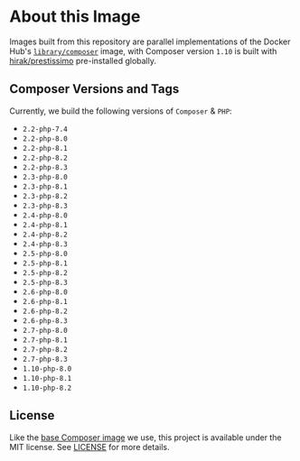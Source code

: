 # About this Image

Images built from this repository are parallel implementations of the Docker Hub's [`library/composer`](https://hub.docker.com/_/composer) image,
with Composer version `1.10` is built with [hirak/prestissimo](https://packagist.org/packages/hirak/prestissimo) pre-installed globally.

## Composer Versions and Tags

Currently, we build the following versions of `Composer` & `PHP`:

- `2.2-php-7.4`
- `2.2-php-8.0`
- `2.2-php-8.1`
- `2.2-php-8.2`
- `2.2-php-8.3`
- `2.3-php-8.0`
- `2.3-php-8.1`
- `2.3-php-8.2`
- `2.3-php-8.3`
- `2.4-php-8.0`
- `2.4-php-8.1`
- `2.4-php-8.2`
- `2.4-php-8.3`
- `2.5-php-8.0`
- `2.5-php-8.1`
- `2.5-php-8.2`
- `2.5-php-8.3`
- `2.6-php-8.0`
- `2.6-php-8.1`
- `2.6-php-8.2`
- `2.6-php-8.3`
- `2.7-php-8.0`
- `2.7-php-8.1`
- `2.7-php-8.2`
- `2.7-php-8.3`
- `1.10-php-8.0`
- `1.10-php-8.1`
- `1.10-php-8.2`

## License

Like the [base Composer image](https://github.com/composer/docker) we use, this project is available under the MIT license. See [LICENSE](LICENSE) for more details.
